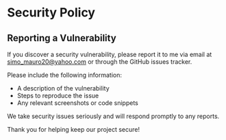 # Security Policy

## Reporting a Vulnerability

If you discover a security vulnerability, please report it to me via email at simo_mauro20@yahoo.com or through the GitHub issues tracker. 

Please include the following information:

- A description of the vulnerability
- Steps to reproduce the issue
- Any relevant screenshots or code snippets

We take security issues seriously and will respond promptly to any reports.

Thank you for helping keep our project secure!
